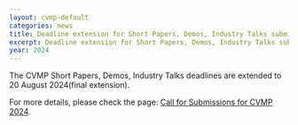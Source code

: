 ```yaml
---
layout: cvmp-default
categories: news
title: Deadline extension for Short Papers, Demos, Industry Talks submissions
excerpt: Deadline extension for Short Papers, Demos, Industry Talks submissions
year: 2024
---
```


The CVMP Short Papers, Demos, Industry Talks deadlines are extended to 20 August 2024(final extension).

For more details, please check the page: [Call for Submissions for CVMP 2024]({{site.baseurl}}/2024/call-for-submissions/).
